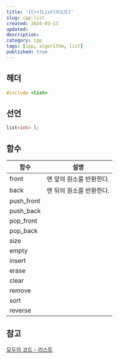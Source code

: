 ```yaml
---
title: '[C++]List(리스트)'
slug: cpp-list
created: 2024-03-13
updated:
description:
category: cpp
tags: [cpp, algorithm, list]
published: true
---
```


## 헤더

```cpp
#include <list>
```

## 선언

```cpp
list<int> l;
```

## 함수

| 함수       | 설명                     |
| ---------- | ------------------------ |
| front      | 맨 앞의 원소를 반환한다. |
| back       | 맨 뒤의 원소를 반환한다. |
| push_front |                          |
| push_back  |                          |
| pop_front  |                          |
| pop_back   |                          |
| size       |                          |
| empty      |                          |
| insert     |                          |
| erase      |                          |
| clear      |                          |
| remove     |                          |
| sort       |                          |
| reverse    |                          |

## 참고

[모두의 코드 - 리스트][1]

[1]: https://modoocode.com/177
